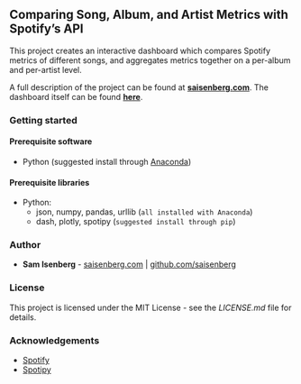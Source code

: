 ## Comparing Song, Album, and Artist Metrics with Spotify’s API

This project creates an interactive dashboard which compares Spotify metrics of different songs, and aggregates metrics together on a per-album and per-artist level.

A full description of the project can be found at [**saisenberg.com**](https://saisenberg.com/projects/spotify-data-comparator.html). The dashboard itself can be found [**here**](http://spotify-data-comparator.herokuapp.com).

### Getting started

#### Prerequisite software

* Python (suggested install through [Anaconda](https://www.anaconda.com/download/))

#### Prerequisite libraries

* Python:
    - json, numpy, pandas, urllib (```all installed with Anaconda```)
    - dash, plotly, spotipy (```suggested install through pip```)


### Author

* **Sam Isenberg** - [saisenberg.com](https://saisenberg.com) | [github.com/saisenberg](https://github.com/saisenberg)


### License

This project is licensed under the MIT License - see the *LICENSE.md* file for details.

### Acknowledgements

* [Spotify](http://spotify.com)
* [Spotipy](https://spotipy.readthedocs.io/en/latest/)
